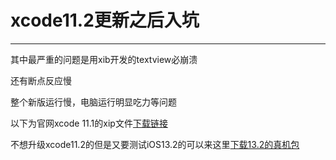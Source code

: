 xcode11.2更新之后入坑
===
---
其中最严重的问题是用xib开发的textview必崩溃<br>

还有断点反应慢<br>

整个新版运行慢，电脑运行明显吃力等问题<br>

以下为官网xcode 11.1的xip文件[下载链接](https://download.developer.apple.com/Developer_Tools/Xcode_11.1/Xcode_11.1.xip)<br>

不想升级xcode11.2的但是又要测试iOS13.2的可以来这里[下载13.2的真机包](https://github.com/SaqG/AndroidPages/raw/master/13.2.zip)<br>


